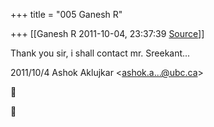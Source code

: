 +++
title = "005 Ganesh R"

+++
[[Ganesh R	2011-10-04, 23:37:39 [Source](https://groups.google.com/g/bvparishat/c/qRD9ENFFeDc)]]



Thank you sir, i shall contact mr. Sreekant...  
  

2011/10/4 Ashok Aklujkar \<[ashok.a...@ubc.ca]()\>  





